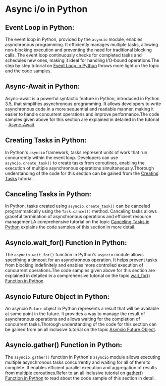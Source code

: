 # Async i/o in Python

## Event Loop in Python:
The event loop in Python, provided by the `asyncio` module, enables asynchronous programming. It efficiently manages multiple tasks, allowing non-blocking execution and preventing the need for traditional blocking calls. The event loop continuously checks for completed tasks and schedules new ones, making it ideal for handling I/O-bound operations.The step by step tutorial on <a href="https://www.kolledge.com/python/tutorial/event-loop-in-python">Event Loop in Python</a> throws more light on the topic and the code samples.


## Async-Await in Python:
Async-await is a powerful syntactic feature in Python, introduced in Python 3.5, that simplifies asynchronous programming. It allows developers to write asynchronous code in a more sequential and readable manner, making it easier to handle concurrent operations and improve performance.The code samples given above for this section are explained in detailed in the tutorial - <a href="https://www.kolledge.com/python/tutorial/async-await-in-python">Async-Await</a>.


## Creating Tasks in Python:
In Python's `asyncio` framework, tasks represent units of work that run concurrently within the event loop. Developers can use `asyncio.create_task()` to create tasks from coroutines, enabling the execution of multiple asynchronous operations simultaneously.Thorough understanding of the code for this section can be gained from the <a href="https://www.kolledge.com/python/tutorial/creating-tasks-in-python">Creating Tasks</a> tutorial.


## Canceling Tasks in Python:
In Python, tasks created using `asyncio.create_task()` can be canceled programmatically using the `Task.cancel()` method. Canceling tasks allows graceful termination of asynchronous operations and efficient resource management.A comprehensive tutorial on the topic <a href="https://www.kolledge.com/python/tutorial/canceling-tasks-in-python">Canceling Tasks in Python</a> explains the code samples of this section in more detail.


## Asyncio.wait_for() Function in Python:
The `asyncio.wait_for()` function in Python's `asyncio` module allows specifying a timeout for an asynchronous operation. It helps prevent tasks from blocking indefinitely and enables more controlled execution of concurrent operations.The code samples given above for this section are explained in detailed in a comprehensive tutorial on the topic <a href="https://www.kolledge.com/python/tutorial/asyncio-wait-for-function-in-python">wait_for() Function in Python</a>.


## Asyncio Future Object in Python:
An asyncio `Future` object in Python represents a result that will be available at some point in the future. It provides a way to manage the result of asynchronous operations and allows waiting for the completion of concurrent tasks.Thorough understanding of the code for this section can be gained from an all inclusive tutorial on the topic <a href="https://www.kolledge.com/python/tutorial/asyncio-future-object-in-python">Asyncio Future Object</a>.


## Asyncio.gather() Function in Python:
The `asyncio.gather()` function in Python's `asyncio` module allows executing multiple asynchronous tasks concurrently and waiting for all of them to complete. It enables efficient parallel execution and aggregation of results from multiple coroutines.Refer to an all inclusive tutorial on <a href="https://www.kolledge.com/python/tutorial/asynciogather-function-in-python">gather() Function in Python</a> to read about the code sample of this section in detail.
